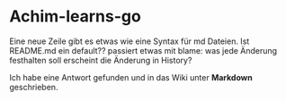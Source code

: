 ﻿# Achim-learns-go
Eine neue Zeile
gibt es etwas wie eine Syntax für md Dateien.
Ist README.md ein default??
passiert etwas mit blame: was jede Änderung festhalten soll
erscheint die Änderung in History?

Ich habe eine Antwort gefunden und in das Wiki unter **Markdown** geschrieben. 
